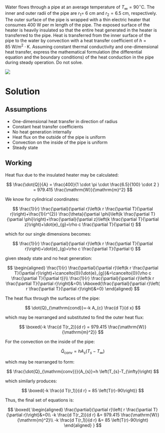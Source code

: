 Water flows through a pipe at an average temperature of
$T_{\infty}=90^{\circ} \mathrm{C}$. The inner and outer radii of the
pipe are $r_{1}=$ $6 \mathrm{~cm}$ and $r_{2}=6.5 \mathrm{~cm},$
respectively. The outer surface of the pipe is wrapped with a thin
electric heater that consumes $400 \mathrm{~W}$ per $\mathrm{m}$ length
of the pipe. The exposed surface of the heater is heavily insulated so
that the entire heat generated in the heater is transferred to the pipe.
Heat is transferred from the inner surface of the pipe to the water by
convection with a heat transfer coefficient of
$h=85 \mathrm{~W} / \mathrm{m}^{2} \cdot \mathrm{K}$. Assuming constant
thermal conductivity and one-dimensional heat transfer, express the
mathematical formulation (the differential equation and the boundary
conditions) of the heat conduction in the pipe during steady operation.
Do not solve.

![](!imgdir/5df14299523db25d107aa53323f4007e07523f4a.png)

# Solution

## Assumptions

-   One-dimensional heat transfer in direction of radius
-   Constant heat transfer coefficients
-   No heat generation internally
-   Heat flux on the outside of the pipe is uniform
-   Convection on the inside of the pipe is uniform
-   Steady state

## Working

Heat flux due to the insulated heater may be calculated:

$$
\frac{\dot{Q}}{A} = \frac{400}{1 \cdot \pi \cdot \frac{6.5}{100} \cdot 2 } = 979.415 \frac{\mathrm{W}}{\mathrm{m}^2}
$$

We know for cylindrical coordinates:

$$
\frac{1}{r} \frac{\partial}{\partial r}\left(k r \frac{\partial T}{\partial r}\right)+\frac{1}{r^{2}} \frac{\theta}{\partial \phi}\left(k \frac{\partial T}{\partial \phi}\right)+\frac{\partial}{\partial z}\left(k \frac{\partial T}{\partial z}\right)+\dot{e}_{g}=\rho c \frac{\partial T}{\partial t}
$$

which for our single dimensions becomes:

$$
\frac{1}{r} \frac{\partial}{\partial r}\left(k r \frac{\partial T}{\partial r}\right)+\dot{e}_{g}=\rho c \frac{\partial T}{\partial t}
$$

given steady state and no heat generation:

$$
\begin{aligned}
    \frac{1}{r} \frac{\partial}{\partial r}\left(k r \frac{\partial T}{\partial r}\right)+\cancelto{0}{\dot{e}_{g}}&=\cancelto{0}{\rho c \frac{\partial T}{\partial t}}\\
    \frac{1}{r} \frac{\partial}{\partial r}\left(k r \frac{\partial T}{\partial r}\right)&=0\\
    \Aboxed{\frac{\partial}{\partial r}\left( r \frac{\partial T}{\partial r}\right)&=0}
\end{aligned}
$$

The heat flux through the surfaces of the pipe:

$$
\dot{Q}_{\mathrm{cond}}=-k A_{c} \frac{d T}{d x}
$$

which may be rearranged and substituted to find the outer heat flux:

$$
\boxed{-k \frac{d T(r_2)}{d r} = 979.415 \frac{\mathrm{W}}{\mathrm{m}^2}}
$$

For the convection on the inside of the pipe:

$$
\dot{Q}_{\mathrm{conv}}=h A_{s}\left(T_{s}-T_{\infty}\right)
$$

which may be rearranged to form:

$$
\frac{\dot{Q}_{\mathrm{conv}}}{A_{s}}=h \left(T_{s}-T_{\infty}\right)
$$

which similarly produces:

$$
\boxed{-k \frac{d T(r_1)}{d r} = 85 \left(T(r)-90\right)}
$$

Thus, the final set of equations is:

$$
\boxed{
\begin{aligned}
    \frac{\partial}{\partial r}\left( r \frac{\partial T}{\partial r}\right)&=0\\
    -k \frac{d T(r_2)}{d r} &= 979.415 \frac{\mathrm{W}}{\mathrm{m}^2}\\
    -k \frac{d T(r_1)}{d r} &= 85 \left(T(r)-90\right)
\end{aligned}
}
$$
